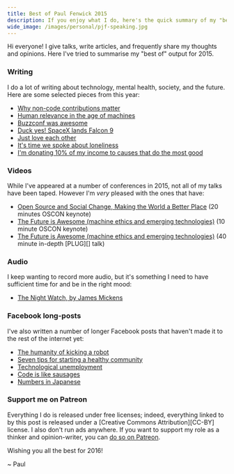 ```yaml
---
title: Best of Paul Fenwick 2015
description: If you enjoy what I do, here's the quick summary of my "best of" creative output in 2015.
wide_image: /images/personal/pjf-speaking.jpg
---
```


Hi everyone! I give talks, write articles, and frequently share my thoughts and opinions. Here I've tried to summarise my "best of" output for 2015.

<!--more-->

### Writing

I do a lot of writing about technology, mental health, society, and the future. Here are some selected pieces from this year:

* [Why non-code contributions matter](http://pjf.id.au/tech/2015/02/15/why-non-code-contributions-matter.html)
* [Human relevance in the age of machines](http://pjf.id.au/tech/2015/08/04/how-will-humans-remain-relevant.html)
* [Buzzconf was awesome](http://pjf.id.au/tech/2015/11/16/buzzconf-was-awesome.html)
* [Duck yes! SpaceX lands Falcon 9](http://pjf.id.au/tech/2015/12/22/spacex-lands-rocket-duck-yes.html)
* [Just love each other](http://pjf.id.au/personal/2015/12/25/just-love-each-other.html)
* [It's time we spoke about loneliness](http://pjf.id.au/depression/2015/09/06/its-time-we-spoke-about-loneliness.html)
* [I'm donating 10% of my income to causes that do the most good](http://pjf.id.au/ethics/2015/08/20/im-donating-10pc-of-my-income-to-charity.html)

### Videos

While I've appeared at a number of conferences in 2015, not all of my talks have been taped. However I'm *very* pleased with the ones that have:

* [Open Source and Social Change, Making the World a Better Place](http://www.youtube.com/watch?v=xuK6udkbyGo) (20 minutes OSCON keynote)
* [The Future is Awesome (machine ethics and emerging technologies)](https://www.youtube.com/watch?v=c7TwbTtofLo) (10 minute OSCON keynote)
* [The Future is Awesome (machine ethics and emerging technologies)](https://www.youtube.com/watch?v=0op6Wucdv7E) (40 minute in-depth [PLUG][] talk)

### Audio

I keep wanting to record more audio, but it's something I need to have sufficient time for and be in the right mood:

* [The Night Watch, by James Mickens](https://www.youtube.com/watch?v=X7mMvPmF-Vw)

### Facebook long-posts

I've also written a number of longer Facebook posts that haven't made
it to the rest of the internet yet:

* [The humanity of kicking a robot](https://www.facebook.com/paul.fenwick/posts/10152755099264611)
* [Seven tips for starting a healthy community](https://www.facebook.com/paul.fenwick/posts/10153256633354611)
* [Technological unemployment](https://www.facebook.com/paul.fenwick/posts/10153293671144611)
* [Code is like sausages](https://www.facebook.com/paul.fenwick/posts/10153376018579611)
* [Numbers in Japanese](https://www.facebook.com/paul.fenwick/posts/10153398786134611)

### Support me on Patreon

Everything I do is released under free licenses; indeed, everything linked to by this post is released under a [Creative Commons Attribution][CC-BY] license. I also don't run ads anywhere. If you want to support my role as a thinker and opinion-writer, you can [do so on Patreon](https://www.patreon.com/_pjf).

Wishing you all the best for 2016!

~ Paul
